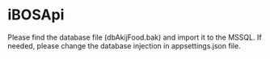 # iBOSApi

Please find the database file (dbAkijFood.bak) and import it to the MSSQL. If needed, please change the database injection in appsettings.json file.
